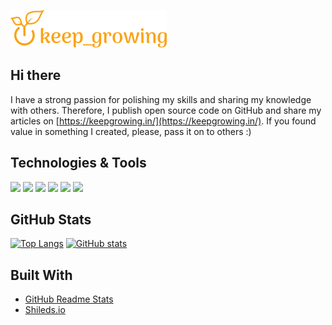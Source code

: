 [![keep_growing logo](logo_250x60.png)](https://keepgrowing.in/)

## Hi there

I have a strong passion for polishing my skills and sharing my knowledge with others. Therefore, I publish open source code on GitHub and share my articles on [https://keepgrowing.in/](https://keepgrowing.in/). If you found value in something I created, please, pass it on to others :)
 
 ## Technologies & Tools
![](https://img.shields.io/badge/Code-Java-informational?style=for-the-badge&logo=java&logoColor=fca211&color=fca211)
![](https://img.shields.io/badge/Tools-Springboot-informational?style=for-the-badge&logo=spring&logoColor=fca211&color=fca211)
![](https://img.shields.io/badge/OS-Linux-informational?style=for-the-badge&logo=linux&logoColor=fca211&color=fca211)
![](https://img.shields.io/badge/Tools-Docker-informational?style=for-the-badge&logo=docker&logoColor=fca211&color=fca211)
![](https://img.shields.io/badge/Tools-PostgreSQL-informational?style=for-the-badge&logo=postgresql&logoColor=fca211&color=fca211)
![](https://img.shields.io/badge/Editor-IntelliJ_IDEA-informational?style=for-the-badge&logo=intellij-idea&logoColor=fca211&color=fca211)
 
 ## GitHub Stats
 
[![Top Langs](https://github-readme-stats.vercel.app/api/top-langs/?username=little-pinecone&layout=compact&title_color=fca211&text_color=fff&bg_color=202529)](https://github.com/little-pinecone/github-readme-stats)
[![GitHub stats](https://github-readme-stats.vercel.app/api?username=little-pinecone&show_icons=true&title_color=fca211&icon_color=fca211&text_color=fff&bg_color=202529)](https://github.com/little-pinecone/github-readme-stats)


## Built With

* [GitHub Readme Stats](https://github.com/anuraghazra/github-readme-stats)
* [Shileds.io](https://shields.io/)
